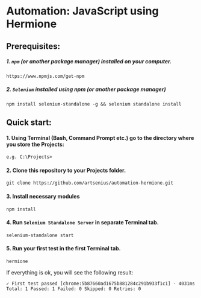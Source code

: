 # Automation: JavaScript using Hermione
## Prerequisites:
##### 1. `npm` _(or another package manager)_ installed on your computer.
````
https://www.npmjs.com/get-npm
````
##### 2. `Selenium` installed using npm _(or another package manager)_
````
npm install selenium-standalone -g && selenium standalone install
````
## Quick start:
#### 1. Using Terminal (Bash, Command Prompt etc.) go to the directory where you store the Projects:
````
e.g. C:\Projects>
````
#### 2. Clone this repository to your Projects folder.
````
git clone https://github.com/artsenius/automation-hermione.git
````
#### 3. Install necessary modules
````
npm install
````
#### 4. Run `Selenium Standalone Server` in separate Terminal tab.
````
selenium-standalone start
````
#### 5. Run your first test in the first Terminal tab.
````
hermione
````
If everything is ok, you will see the following result:
````
✓ First test passed [chrome:5b87660ad1675b881284c291b933f1c1] - 4031ms
Total: 1 Passed: 1 Failed: 0 Skipped: 0 Retries: 0
````